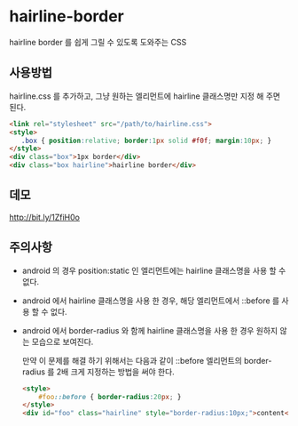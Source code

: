 # hairline-border
hairline border 를 쉽게 그릴 수 있도록 도와주는 CSS

## 사용방법
hairline.css 를 추가하고, 그냥 원하는 엘리먼트에 hairline 클래스명만 지정 해 주면 된다.

````html
<link rel="stylesheet" src="/path/to/hairline.css">
<style>
   .box { position:relative; border:1px solid #f0f; margin:10px; }
</style>
<div class="box">1px border</div>
<div class="box hairline">hairline border</div>
````

## 데모
http://bit.ly/1ZfiH0o

## 주의사항
* android 의 경우 position:static 인 엘리먼트에는 hairline 클래스명을 사용 할 수 없다.
* android 에서 hairline 클래스명을 사용 한 경우, 해당 엘리먼트에서 ::before 를 사용 할 수 없다.
* android 에서 border-radius 와 함께 hairline 클래스명을 사용 한 경우 원하지 않는 모습으로 보여진다.
	
	만약 이 문제를 해결 하기 위해서는 다음과 같이 ::before 엘리먼트의 border-radius 를 2배 크게 지정하는 방법을 써야 한다.

	````html
	<style>
		#foo::before { border-radius:20px; }
	</style>
	<div id="foo" class="hairline" style="border-radius:10px;">content</style>
	````
